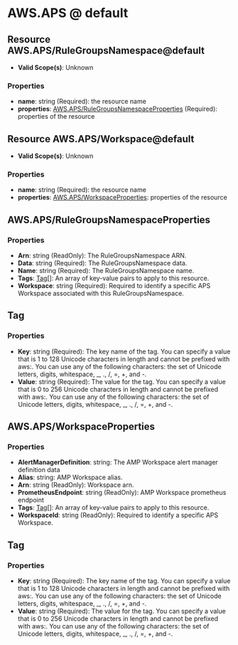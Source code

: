 # AWS.APS @ default

## Resource AWS.APS/RuleGroupsNamespace@default
* **Valid Scope(s)**: Unknown
### Properties
* **name**: string (Required): the resource name
* **properties**: [AWS.APS/RuleGroupsNamespaceProperties](#awsapsrulegroupsnamespaceproperties) (Required): properties of the resource

## Resource AWS.APS/Workspace@default
* **Valid Scope(s)**: Unknown
### Properties
* **name**: string (Required): the resource name
* **properties**: [AWS.APS/WorkspaceProperties](#awsapsworkspaceproperties): properties of the resource

## AWS.APS/RuleGroupsNamespaceProperties
### Properties
* **Arn**: string (ReadOnly): The RuleGroupsNamespace ARN.
* **Data**: string (Required): The RuleGroupsNamespace data.
* **Name**: string (Required): The RuleGroupsNamespace name.
* **Tags**: [Tag](#tag)[]: An array of key-value pairs to apply to this resource.
* **Workspace**: string (Required): Required to identify a specific APS Workspace associated with this RuleGroupsNamespace.

## Tag
### Properties
* **Key**: string (Required): The key name of the tag. You can specify a value that is 1 to 128 Unicode characters in length and cannot be prefixed with aws:. You can use any of the following characters: the set of Unicode letters, digits, whitespace, _, ., /, =, +, and -.
* **Value**: string (Required): The value for the tag. You can specify a value that is 0 to 256 Unicode characters in length and cannot be prefixed with aws:. You can use any of the following characters: the set of Unicode letters, digits, whitespace, _, ., /, =, +, and -.

## AWS.APS/WorkspaceProperties
### Properties
* **AlertManagerDefinition**: string: The AMP Workspace alert manager definition data
* **Alias**: string: AMP Workspace alias.
* **Arn**: string (ReadOnly): Workspace arn.
* **PrometheusEndpoint**: string (ReadOnly): AMP Workspace prometheus endpoint
* **Tags**: [Tag](#tag)[]: An array of key-value pairs to apply to this resource.
* **WorkspaceId**: string (ReadOnly): Required to identify a specific APS Workspace.

## Tag
### Properties
* **Key**: string (Required): The key name of the tag. You can specify a value that is 1 to 128 Unicode characters in length and cannot be prefixed with aws:. You can use any of the following characters: the set of Unicode letters, digits, whitespace, _, ., /, =, +, and -.
* **Value**: string (Required): The value for the tag. You can specify a value that is 0 to 256 Unicode characters in length and cannot be prefixed with aws:. You can use any of the following characters: the set of Unicode letters, digits, whitespace, _, ., /, =, +, and -.

